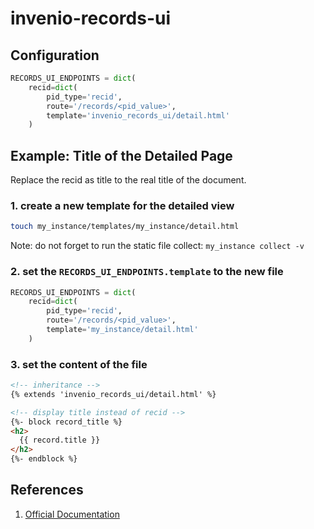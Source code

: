 # invenio-records-ui

## Configuration

```python
RECORDS_UI_ENDPOINTS = dict(
    recid=dict(
        pid_type='recid',
        route='/records/<pid_value>',
        template='invenio_records_ui/detail.html'
    )
```

## Example: Title of the Detailed Page

Replace the recid as title to the real title of the document.

### 1. create a new template for the detailed view

```bash
touch my_instance/templates/my_instance/detail.html
```

Note: do not forget to run the static file collect: `my_instance collect -v`

### 2. set the `RECORDS_UI_ENDPOINTS.template` to the new file

```python
RECORDS_UI_ENDPOINTS = dict(
    recid=dict(
        pid_type='recid',
        route='/records/<pid_value>',
        template='my_instance/detail.html'
    )

```

### 3. set the content of the file

```html
<!-- inheritance -->
{% extends 'invenio_records_ui/detail.html' %}

<!-- display title instead of recid -->
{%- block record_title %}
<h2>
  {{ record.title }}
</h2>
{%- endblock %}
```

## References

1. [Official Documentation](https://invenio-records-ui.readthedocs.io)
